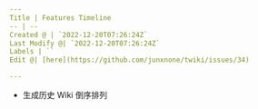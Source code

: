 ```yaml
---
Title | Features Timeline
-- | --
Created @ | `2022-12-20T07:26:24Z`
Last Modify @| `2022-12-20T07:26:24Z`
Labels | ``
Edit @| [here](https://github.com/junxnone/twiki/issues/34)

---
```

- 生成历史 Wiki 倒序排列
